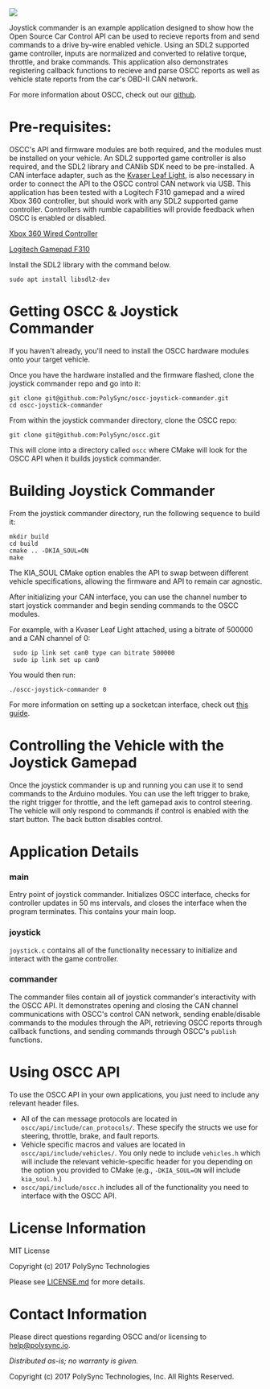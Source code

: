 <img src="https://raw.githubusercontent.com/wiki/PolySync/OSCC/images/oscc_logo_title.png">

Joystick commander is an example application designed to show how the Open Source Car Control API can be used to recieve reports from and send commands to a drive by-wire enabled vehicle. 
Using an SDL2 supported game controller, inputs are normalized and converted to relative torque, throttle, and brake commands. This application also demonstrates registering callback functions to recieve and parse OSCC reports as well as vehicle state reports from the car's OBD-II CAN network.

For more information about OSCC, check out our [github](https://github.com/PolySync/oscc).

# Pre-requisites:

OSCC's API and firmware modules are both required, and the modules must be installed on your vehicle. An SDL2 supported game controller is also required, and the SDL2 library and CANlib SDK need to be pre-installed. A CAN interface adapter, such as the [Kvaser Leaf Light](https://www.kvaser.com), is also necessary in order to connect the API to the OSCC control CAN network via USB. This application has been tested with a Logitech F310 gamepad and a wired Xbox 360 controller, but should work with any SDL2 supported game controller. Controllers with rumble capabilities will provide feedback when OSCC is enabled or disabled. 

[Xbox 360 Wired Controller](https://www.amazon.com/dp/B004QRKWLA)

[Logitech Gamepad F310](http://a.co/3GoUlkN)

Install the SDL2 library with the command below.

```
sudo apt install libsdl2-dev
```

# Getting OSCC & Joystick Commander

If you haven't already, you'll need to install the OSCC hardware modules onto your target vehicle. 

Once you have the hardware installed and the firmware flashed, clone the joystick commander repo and go into it:

```
git clone git@github.com:PolySync/oscc-joystick-commander.git
cd oscc-joystick-commander
```

From within the joystick commander directory, clone the OSCC repo:

```
git clone git@github.com:PolySync/oscc.git
```

This will clone into a directory called `oscc` where CMake will look for the OSCC API when it builds joystick commander.

# Building Joystick Commander

From the joystick commander directory, run the following sequence to build it:

```
mkdir build
cd build
cmake .. -DKIA_SOUL=ON
make
```

The KIA_SOUL CMake option enables the API to swap between different vehicle specifications, allowing the firmware and API to remain car agnostic.

After initializing your CAN interface, you can use the channel number to start joystick commander and begin sending commands to the OSCC modules.

For example, with a Kvaser Leaf Light attached, using a bitrate of 500000 and a CAN channel of 0:

```
 sudo ip link set can0 type can bitrate 500000
 sudo ip link set up can0
```

You would then run:

```
./oscc-joystick-commander 0
```

For more information on setting up a socketcan interface, check out [this guide](http://elinux.org/Bringing_CAN_interface_up).

# Controlling the Vehicle with the Joystick Gamepad

Once the joystick commander is up and running you can use it to send commands to the Arduino modules.
You can use the left trigger to brake, the right trigger for throttle, and the left gamepad axis to control steering.
The vehicle will only respond to commands if control is enabled with the start button. The back button disables control.

# Application Details

### main

Entry point of joystick commander. Initializes OSCC interface, checks for controller updates in 50 ms intervals, and closes the interface when the program terminates. This contains your main loop.

### joystick

`joystick.c` contains all of the functionality necessary to initialize and interact with the game controller.

### commander

The commander files contain all of joystick commander's interactivity with the OSCC API. It demonstrates opening and closing the CAN channel communications with OSCC's control CAN network, sending enable/disable commands to the modules through the API, retrieving OSCC reports through callback functions, and sending commands through OSCC's ```publish``` functions. 

# Using OSCC API

To use the OSCC API in your own applications, you just need to include any relevant header files. 
* All of the can message protocols are located in ```oscc/api/include/can_protocols/```. These specify the structs we use for steering, throttle, brake, and fault reports.
* Vehicle specific macros and values are located in ```oscc/api/include/vehicles/```. You only nede to include
`vehicles.h` which will include the relevant vehicle-specific header for you depending on the option you
provided to CMake (e.g., `-DKIA_SOUL=ON` will include `kia_soul.h`.)
* ```oscc/api/include/oscc.h``` includes all of the functionality you need to interface with the OSCC API.

# License Information

MIT License

Copyright (c) 2017 PolySync Technologies

Please see [LICENSE.md](LICENSE.md) for more details.


# Contact Information

Please direct questions regarding OSCC and/or licensing to help@polysync.io.

*Distributed as-is; no warranty is given.*

Copyright (c) 2017 PolySync Technologies, Inc.  All Rights Reserved.
    
